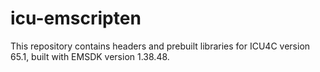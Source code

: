 # icu-emscripten
This repository contains headers and prebuilt libraries for ICU4C version 65.1, built with EMSDK version 1.38.48.
